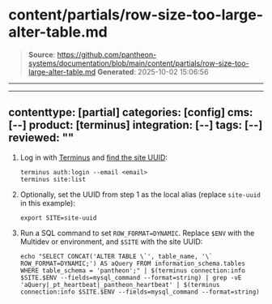 # content/partials/row-size-too-large-alter-table.md

> **Source**: https://github.com/pantheon-systems/documentation/blob/main/content/partials/row-size-too-large-alter-table.md
> **Generated**: 2025-10-02 15:06:56

---

---
contenttype: [partial]
categories: [config]
cms: [--]
product: [terminus]
integration: [--]
tags: [--]
reviewed: ""
---

1. Log in with [Terminus](/terminus) and [find the site UUID](/terminus/commands/site-list):

   ```shell{promptUser: user}
   terminus auth:login --email <email>
   terminus site:list
   ```

1. Optionally, set the UUID from step 1 as the local alias (replace `site-uuid` in this example):

   ```shell{promptUser: user}
   export SITE=site-uuid
   ```

1. Run a SQL command to set `ROW_FORMAT=DYNAMIC`. Replace `$ENV` with the Multidev or environment, and `$SITE` with the site UUID:

   ```shell{promptUser: user}
   echo "SELECT CONCAT('ALTER TABLE \`', table_name, '\` ROW_FORMAT=DYNAMIC;') AS aQuery FROM information_schema.tables WHERE table_schema = 'pantheon';" | $(terminus connection:info $SITE.$ENV --fields=mysql_command --format=string) | grep -vE 'aQuery|_pt_heartbeat|_pantheon_heartbeat' | $(terminus connection:info $SITE.$ENV --fields=mysql_command --format=string)
   ```
